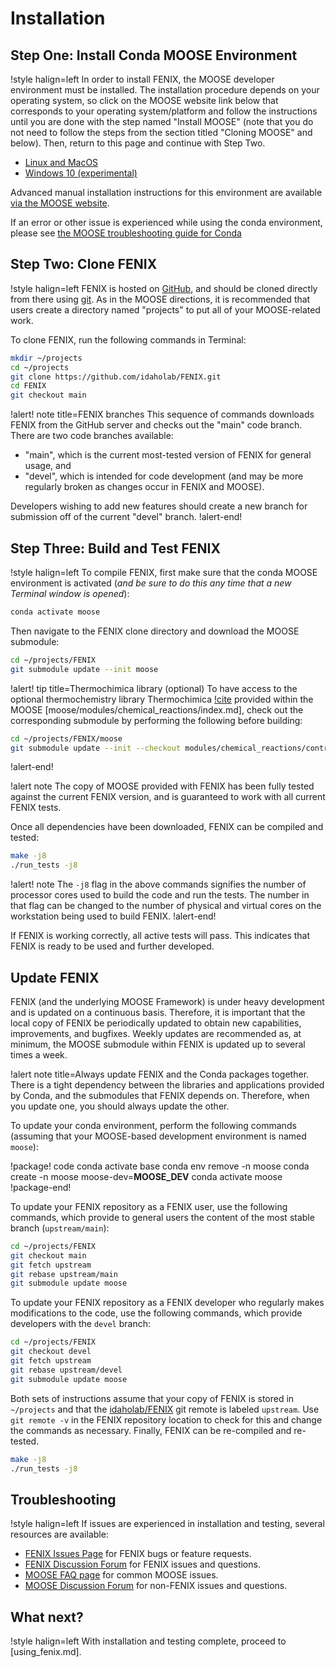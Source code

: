 # Installation

## Step One: Install Conda MOOSE Environment

!style halign=left
In order to install FENIX, the MOOSE developer environment must be installed. The
installation procedure depends on your operating system, so click on the MOOSE
website link below that corresponds to your operating system/platform and follow
the instructions until you are done with the step named "Install MOOSE" (note that
you do not need to follow the steps from the section titled "Cloning MOOSE" and below). Then,
return to this page and continue with Step Two.

- [Linux and MacOS](https://mooseframework.inl.gov/getting_started/installation/conda.html)
- [Windows 10 (experimental)](https://mooseframework.inl.gov/getting_started/installation/windows10.html)

Advanced manual installation instructions for this environment are available
[via the MOOSE website](https://mooseframework.inl.gov/getting_started/installation/index.html).

If an error or other issue is experienced while using the conda environment,
please see [the MOOSE troubleshooting guide for Conda](https://mooseframework.inl.gov/help/troubleshooting.html#condaissues)

## Step Two: Clone FENIX

!style halign=left
FENIX is hosted on [GitHub](https://github.com/idaholab/FENIX), and should be
cloned directly from there using [git](https://git-scm.com/). As in the MOOSE
directions, it is recommended that users create a directory named "projects" to
put all of your MOOSE-related work.

To clone FENIX, run the following commands in Terminal:

```bash
mkdir ~/projects
cd ~/projects
git clone https://github.com/idaholab/FENIX.git
cd FENIX
git checkout main
```

!alert! note title=FENIX branches
This sequence of commands downloads FENIX from the GitHub server and checks
out the "main" code branch. There are two code branches available:

- "main", which is the current most-tested version of FENIX for general usage, and
- "devel", which is intended for code development (and may be more regularly broken
  as changes occur in FENIX and MOOSE).

Developers wishing to add new features should create a new branch for submission
off of the current "devel" branch.
!alert-end!

## Step Three: Build and Test FENIX

!style halign=left
To compile FENIX, first make sure that the conda MOOSE environment is activated
(*and be sure to do this any time that a new Terminal window is opened*):

```bash
conda activate moose
```

Then navigate to the FENIX clone directory and download the MOOSE submodule:

```bash
cd ~/projects/FENIX
git submodule update --init moose
```

!alert! tip title=Thermochimica library (optional)
To have access to the optional thermochemistry library Thermochimica [!cite](piro2013) provided within
the MOOSE [moose/modules/chemical_reactions/index.md], check out the corresponding submodule by performing
the following before building:

```bash
cd ~/projects/FENIX/moose
git submodule update --init --checkout modules/chemical_reactions/contrib/thermochimica
```
!alert-end!

!alert note
The copy of MOOSE provided with FENIX has been fully tested against the current
FENIX version, and is guaranteed to work with all current FENIX tests.

Once all dependencies have been downloaded, FENIX can be compiled and tested:

```bash
make -j8
./run_tests -j8
```

!alert! note
The `-j8` flag in the above commands signifies the number of processor cores used to
build the code and run the tests. The number in that flag can be changed to the
number of physical and virtual cores on the workstation being used to build FENIX.
!alert-end!

If FENIX is working correctly, all active tests will pass. This indicates that
FENIX is ready to be used and further developed.

## Update FENIX

FENIX (and the underlying MOOSE Framework) is under heavy development and is updated on a continuous
basis. Therefore, it is important that the local copy of FENIX be periodically updated to obtain new
capabilities, improvements, and bugfixes. Weekly updates are recommended as, at minimum, the MOOSE
submodule within FENIX is updated up to several times a week.

!alert note title=Always update FENIX and the Conda packages together.
There is a tight dependency between the libraries and applications provided by Conda, and the submodules that FENIX depends on. Therefore, when you update one, you should always update the other.

To update your conda environment, perform the following commands (assuming that your MOOSE-based development environment is named `moose`):

!package! code
conda activate base
conda env remove -n moose
conda create -n moose moose-dev=__MOOSE_DEV__
conda activate moose
!package-end!

To update your FENIX repository as a FENIX user, use the following commands, which provide to general users the content of the most stable branch (`upstream/main`):

```bash
cd ~/projects/FENIX
git checkout main
git fetch upstream
git rebase upstream/main
git submodule update moose
```

To update your FENIX repository as a FENIX developer who regularly makes modifications to the code, use the following commands,
which provide developers with the `devel` branch:

```bash
cd ~/projects/FENIX
git checkout devel
git fetch upstream
git rebase upstream/devel
git submodule update moose
```

Both sets of instructions assume that your copy of FENIX is stored in `~/projects` and that the [idaholab/FENIX](https://github.com/idaholab/FENIX)
git remote is labeled `upstream`. Use `git remote -v` in the FENIX repository location to check for
this and change the commands as necessary. Finally, FENIX can be re-compiled and re-tested.

```bash
make -j8
./run_tests -j8
```

## Troubleshooting

!style halign=left
If issues are experienced in installation and testing, several resources
are available:

- [FENIX Issues Page](https://github.com/idaholab/FENIX/issues) for FENIX bugs or feature requests.
- [FENIX Discussion Forum](https://github.com/idaholab/FENIX/discussions) for FENIX issues and questions.
- [MOOSE FAQ page](https://mooseframework.inl.gov/help/faq/index.html) for common MOOSE issues.
- [MOOSE Discussion Forum](https://github.com/idaholab/moose/discussions) for non-FENIX issues and questions.

## What next?

!style halign=left
With installation and testing complete, proceed to [using_fenix.md].
